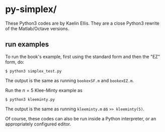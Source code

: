 # py-simplex/

These Python3 codes are by Kaelin Ellis.  They are a close Python3 rewrite of the Matlab/Octave versions.

## run examples

To run the book's example, first using the standard form and then the "EZ" form, do:

    $ python3 simplex_test.py

The output is the same as running `bookexSF.m` and `bookexEZ.m`.

Run the $n=5$ Klee-Minty example as

    $ python3 kleeminty.py

The output is the same as running `kleeminty.m` as `>> kleeminty(5)`.

Of course, these codes can also be run inside a Python interpreter, or an appropriately configured editor.
